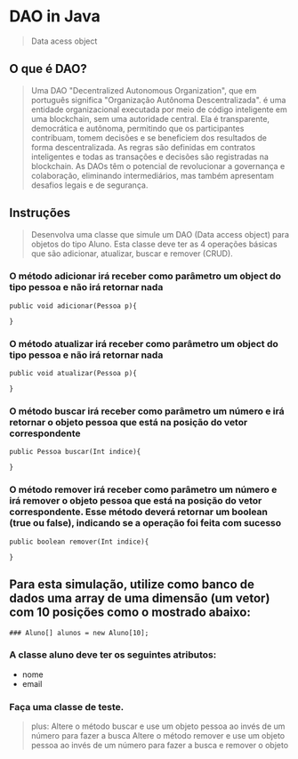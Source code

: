 # DAO in Java
> Data acess object

## O que é DAO?
> Uma DAO "Decentralized Autonomous Organization", que em português significa "Organização Autônoma Descentralizada". é uma entidade organizacional executada por meio de código inteligente em uma blockchain, sem uma autoridade central. 
> Ela é transparente, democrática e autônoma, permitindo que os participantes contribuam, tomem decisões e se beneficiem dos resultados de forma descentralizada. 
> As regras são definidas em contratos inteligentes e todas as transações e decisões são registradas na blockchain. 
> As DAOs têm o potencial de revolucionar a governança e colaboração, eliminando intermediários, mas também apresentam desafios legais e de segurança.

## Instruções
> Desenvolva uma classe que simule um DAO (Data access object) para objetos do tipo Aluno. 
> Esta classe deve ter as 4 operações básicas que são adicionar, atualizar, buscar e remover (CRUD).

### O método **adicionar** irá receber como parâmetro um object do tipo pessoa e não irá retornar nada

```
public void adicionar(Pessoa p){

}
```

### O método **atualizar** irá receber como parâmetro um object do tipo pessoa e não irá retornar nada

```
public void atualizar(Pessoa p){

}
```

### O método **buscar** irá receber como parâmetro um número e irá retornar o objeto pessoa que está na posição do vetor correspondente

```
public Pessoa buscar(Int indice){

}
```

### O método **remover** irá receber como parâmetro um número e irá remover o objeto pessoa que está na posição do vetor correspondente. Esse método deverá retornar um boolean (true ou false), indicando se a operação foi feita com sucesso

```
public boolean remover(Int indice){

}
```

## Para esta simulação, utilize como banco de dados uma array de uma dimensão (um vetor) com 10 posições como o mostrado abaixo:

```
### Aluno[] alunos = new Aluno[10];
```

### A classe aluno deve ter os seguintes atributos:
- nome
- email
### Faça uma classe de teste.

> plus: 
> Altere o método buscar e use um objeto pessoa ao invés de um número para fazer a busca
> Altere o método remover e use um objeto pessoa ao invés de um número para fazer a busca e remover o objeto
